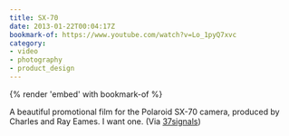 ```yaml
---
title: SX-70
date: 2013-01-22T00:04:17Z
bookmark-of: https://www.youtube.com/watch?v=Lo_1pyQ7xvc
category:
- video
- photography
- product_design
---
```

{% render 'embed' with bookmark-of %}

A beautiful promotional film for the Polaroid SX-70 camera, produced by Charles and Ray Eames. I want one. (Via [37signals][1])

[1]: https://signalvnoise.com/posts/3402
